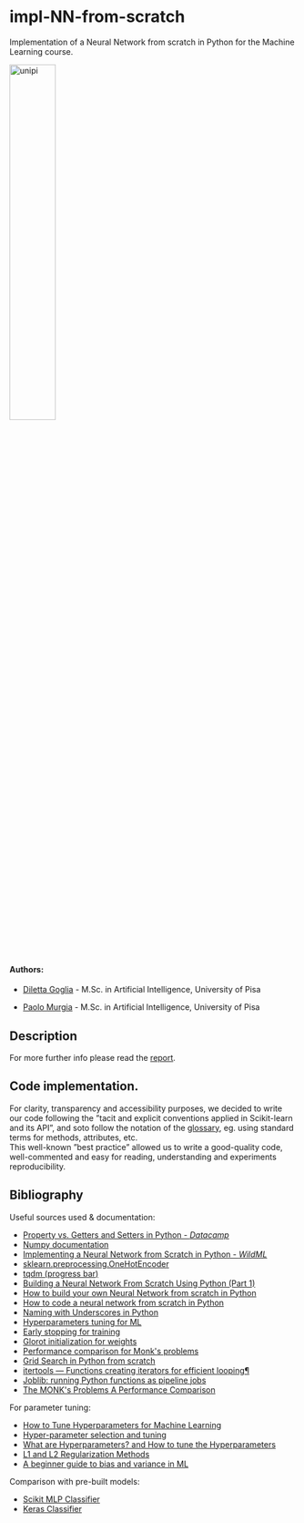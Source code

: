 # impl-NN-from-scratch
Implementation of a Neural Network from scratch in Python for the Machine Learning course.

<img src="https://elearning.agr.unipi.it/pluginfile.php/4/course/section/13/marchio_unipi_pant541.png" alt="unipi" width="40%" />

<br/>

#### Authors:

- [Diletta Goglia](https://github.com/dilettagoglia) - M.Sc.  in Artificial Intelligence, University of Pisa

- [Paolo Murgia](https://github.com/Musca23) - M.Sc.  in Artificial Intelligence, University of Pisa

## Description
<!--TODO finish description-->
For more further info please read the [report](report.pdf).

## Code implementation.
For clarity, transparency and accessibility purposes, we decided to write our code 
following the ”tacit and explicit conventions applied in Scikit-learn and its API”, 
and soto follow the notation of the [glossary](https://scikit-learn.org/stable/glossary.html#glossary-parameters),
 eg.  using standard terms for methods, attributes, etc.  
 This well-known ”best practice” allowed us to write a good-quality code, well-commented 
 and easy for reading, understanding and experiments reproducibility.


## Bibliography

Useful sources used & documentation:
- [Property vs. Getters and Setters in Python - *Datacamp*](https://www.datacamp.com/community/tutorials/property-getters-setters?utm_source=adwords_ppc&utm_campaignid=898687156&utm_adgroupid=48947256715&utm_device=c&utm_keyword=&utm_matchtype=b&utm_network=g&utm_adpostion=&utm_creative=229765585183&utm_targetid=aud-299261629574:dsa-429603003980&utm_loc_interest_ms=&utm_loc_physical_ms=1008645&gclid=Cj0KCQjwlMaGBhD3ARIsAPvWd6hxk3HTgP9NpO_kbD2pgOt2N0bDLH2zivo6B_y0O7xHkyT5FITRFI4aArXHEALw_wcB)
- [Numpy documentation](https://numpy.org/doc/stable/)
- [Implementing a Neural Network from Scratch in Python - *WildML*](http://www.wildml.com/2015/09/implementing-a-neural-network-from-scratch/)
- [sklearn.preprocessing.OneHotEncoder](https://scikit-learn.org/stable/modules/generated/sklearn.preprocessing.OneHotEncoder.html)
- [tqdm (progress bar)](https://pypi.org/project/tqdm/)
- [Building a Neural Network From Scratch Using Python (Part 1)](https://heartbeat.fritz.ai/building-a-neural-network-from-scratch-using-python-part-1-6d399df8d432)
- [How to build your own Neural Network from scratch in Python](https://towardsdatascience.com/how-to-build-your-own-neural-network-from-scratch-in-python-68998a08e4f6)
- [How to code a neural network from scratch in Python](https://anderfernandez.com/en/blog/how-to-code-neural-network-from-scratch-in-python/)
- [Naming with Underscores in Python](https://medium.com/python-features/naming-conventions-with-underscores-in-python-791251ac7097)
- [Hyperparameters tuning for ML](https://towardsdatascience.com/how-to-tune-hyperparameters-for-machine-learning-aa23c25a662f)
- [Early stopping for training](https://machinelearningmastery.com/early-stopping-to-avoid-overtraining-neural-network-models/)
- [Glorot initialization for weights](https://proceedings.mlr.press/v9/glorot10a/glorot10a.pdf)
- [Performance comparison for Monk's problems](https://www.researchgate.net/publication/2293492_The_MONK's_Problems_A_Performance_Comparison_of_Different_Learning_Algorithms/link/57358d6208ae9f741b2987fb/download)
- [Grid Search in Python from scratch](https://towardsdatascience.com/grid-search-in-python-from-scratch-hyperparameter-tuning-3cca8443727b)
- [itertools — Functions creating iterators for efficient looping¶](https://docs.python.org/3/library/itertools.html)
- [Joblib: running Python functions as pipeline jobs](https://joblib.readthedocs.io/en/latest/)
- [The MONK's Problems A Performance Comparison](https://www.researchgate.net/publication/2293492_The_MONK%27s_Problems_A_Performance_Comparison_of_Different_Learning_Algorithms)

For parameter tuning:
- [How to Tune Hyperparameters for Machine Learning](https://towardsdatascience.com/how-to-tune-hyperparameters-for-machine-learning-aa23c25a662f)
- [Hyper-parameter selection and tuning](https://towardsdatascience.com/a-guide-to-an-efficient-way-to-build-neural-network-architectures-part-i-hyper-parameter-8129009f131b)
- [What are Hyperparameters? and How to tune the Hyperparameters](https://towardsdatascience.com/what-are-hyperparameters-and-how-to-tune-the-hyperparameters-in-a-deep-neural-network-d0604917584a)
- [L1 and L2 Regularization Methods](https://towardsdatascience.com/l1-and-l2-regularization-methods-ce25e7fc831c)
- [A beginner guide to bias and variance in ML](https://medium.com/analytics-vidhya/a-beginner-guide-to-bias-and-variance-in-ml-c016fbb502ea)

Comparison with pre-built models:
- [Scikit MLP Classifier](https://scikit-learn.org/stable/modules/generated/sklearn.neural_network.MLPClassifier.html#sklearn.neural_network.MLPClassifier)
- [Keras Classifier](https://www.tensorflow.org/api_docs/python/tf/keras/wrappers/scikit_learn/KerasClassifier)

